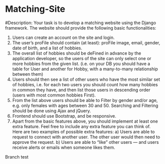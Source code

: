 # Matching-Site
#Description: Your task is to develop a matching website using the Django framework. The website should provide the following basic functionalities:
1. Users can create an account on the site and login.
2. The user’s proFile should contain (at least): proFile image, email, gender, date of birth,
and a list of hobbies.
3. The overall list of hobbies should be deFined in advance by the application developer,
so the users of the site can only select one or more hobbies from the given list. (i.e. on your DB you should have a table for User and another for Hobby, with a many-to-many relationship between them)
4. Users should then see a list of other users who have the most similar set of hobbies, i.e. for each two users you should count how many hobbies in common they have, and then list those users in descending order (users with most common hobbies First).
5. From the list above users should be able to Filter by gender and/or age, e.g. only females with ages between 30 and 50. Searching and Filtering should be done using Ajax and jQuery.
6. Frontend should use Bootstrap, and be responsive.
7. Apart from the basic features above, you should implement at least one extra feature.
Feel free to include any extra feature you can think of. Here are two examples of possible extra features:
a) Users are able to request to connect with another user. The other user would then need to approve the request.
b) Users are able to “like” other users — and users receive alerts or emails when someone likes them.

Branch test
